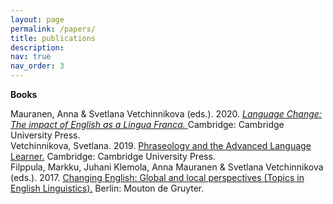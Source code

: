 ```yaml
---
layout: page
permalink: /papers/
title: publications
description:
nav: true
nav_order: 3
---
```

<b>Books</b>

Mauranen, Anna & Svetlana Vetchinnikova (eds.). 2020. <a href="https://doi.org/10.1017/9781108675000"> <i>Language Change: The impact of English as a Lingua Franca.</i> </a> Cambridge: Cambridge University Press.<br>
Vetchinnikova, Svetlana. 2019. <a href="https://doi.org/10.1017/9781108758703"> Phraseology and the Advanced Language Learner.</a> Cambridge: Cambridge University Press. <br>
Filppula, Markku, Juhani Klemola, Anna Mauranen & Svetlana Vetchinnikova (eds.). 2017. <a href="https://doi.org/10.1515/9783110429657"> Changing English: Global and local perspectives (Topics in English Linguistics).</a> Berlin: Mouton de Gruyter. <br>
